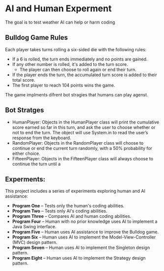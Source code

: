 # AI and Human Experment 

The goal is to test weather AI can help or harm coding



## Bulldog Game Rules

Each player takes turns rolling a six-sided die with the following rules:

- If a 6 is rolled, the turn ends immediately and no points are gained.
- If any other number is rolled, it's added to the turn score.
  - The player can then choose to roll again or end their turn.
- If the player ends the turn, the accumulated turn score is added to their total score.
- The first player to reach 104 points wins the game.

The game implments difrent bot stragies that humans can play agenst.


## Bot Stratges
- HumanPlayer: 
Objects in the HumanPlayer class will print the cumulative score earned so far in this
turn, and ask the user to choose whether or not to end the turn. The object will use
System.in to read the user’s response from the keyboard.
- RandomPlayer: 
Objects in the RandomPlayer class will choose to continue or end the current turn
randomly, with a 50% probability for either choice.
- FifteenPlayer:
Objects in the FifteenPlayer class will always choose to continue the turn until a

## Experments:
This project includes a series of experiments exploring human and AI assistance:

- **Program One** – Tests only the human's coding abilities.
- **Program Two** – Tests only AI's coding abilities.
- **Program Three** – Compares AI and human coding abilities.
- **Program Four** – Human with no prior knowledge uses AI to implement a Java Swing interface.
- **Program Five** – Human uses AI assistance to improve the Bulldog game.
- **Program Six** – Human uses AI to implement the Model-View-Controller (MVC) design pattern.
- **Program Seven** – Human uses AI to implement the Singleton design pattern.
- **Program Eight** – Human uses AI to implement the Strategy design pattern.
